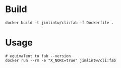 # Build

```
docker build -t jimlintw/cli:fab -f Dockerfile .
```

# Usage

```
# equivalent to fab --version
docker run --rm -e "X_NORC=true" jimlintw/cli:fab
```
